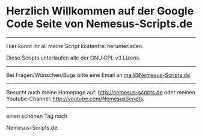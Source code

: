 # Herzlich Willkommen auf der Google Code Seite von Nemesus-Scripts.de #

---

Hier könnt ihr all meine Script kostenfrei herunterladen.

Diese Scripts unterlaufen alle der GNU GPL v3 Lizens.

---

Bei Fragen/Wünschen/Bugs bitte eine Email an mail@Nemesus-Scripts.de.


---


Besucht auch meine Homepage auf: http://nemesus-scripts.de
oder meinen Youtube-Channel: http://youtube.com/NemesusScripts.


---


einen schönen Tag noch

Nemesus-Scripts.de.